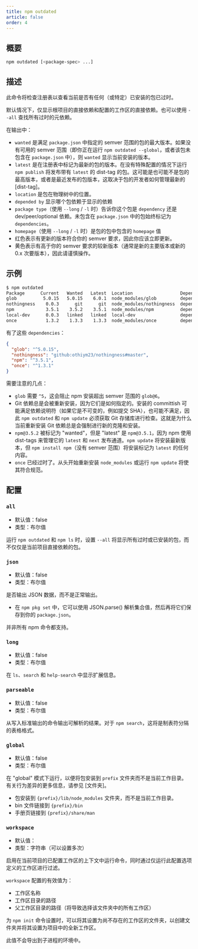 ```yaml
---
title: npm outdated
article: false
order: 4
---
```


## 概要

```bash
npm outdated [<package-spec> ...]
```

## 描述

此命令将检查注册表以查看当前是否有任何（或特定）已安装的包已过时。

默认情况下，仅显示根项目的直接依赖和配置的工作区的直接依赖。也可以使用 `--all` 查找所有过时的元依赖。

在输出中：

- `wanted` 是满足 `package.json` 中指定的 semver 范围的包的最大版本。如果没有可用的 semver 范围（即你正在运行 `npm outdated --global`，或者该包未包含在 `package.json` 中），则 `wanted` 显示当前安装的版本。
- `latest` 是在注册表中标记为最新的包的版本。在没有特殊配置的情况下运行 `npm publish` 将发布带有 `latest` 的 dist-tag 的包。这可能是也可能不是包的最高版本，或者是最近发布的包版本，这取决于包的开发者如何管理最新的 [dist-tag]。
- `location` 是包在物理树中的位置。
- `depended by` 显示哪个包依赖于显示的依赖
- `package type`（使用 `--long` / `-l` 时）告诉你这个包是 `dependency` 还是 dev/peer/optional 依赖。未包含在 `package.json` 中的包始终标记为 `dependencies`。
- `homepage`（使用 `--long` / `-l` 时）是包的包中包含的 `homepage` 值
- 红色表示有更新的版本符合你的 semver 要求，因此你应该立即更新。
- 黄色表示有高于你的 semver 要求的较新版本（通常是新的主要版本或新的 0.x 次要版本），因此请谨慎操作。



## 示例

```bash
$ npm outdated
Package      Current   Wanted   Latest  Location                  Depended by
glob          5.0.15   5.0.15    6.0.1  node_modules/glob         dependent-package-name
nothingness    0.0.3      git      git  node_modules/nothingness  dependent-package-name
npm            3.5.1    3.5.2    3.5.1  node_modules/npm          dependent-package-name
local-dev      0.0.3   linked   linked  local-dev                 dependent-package-name
once           1.3.2    1.3.3    1.3.3  node_modules/once         dependent-package-name
```

有了这些 `dependencies`：

```json
{
  "glob": "^5.0.15",
  "nothingness": "github:othiym23/nothingness#master",
  "npm": "^3.5.1",
  "once": "^1.3.1"
}
```

需要注意的几点：

- `glob` 需要 `^5`，这会阻止 npm 安装超出 semver 范围的 `glob@6`。
- Git 依赖总是会被重新安装，因为它们是如何指定的。安装的 committish 可能满足依赖说明符（如果它是不可变的，例如提交 SHA），也可能不满足，因此 `npm outdated` 和 `npm update` 必须获取 Git 存储库进行检查。这就是为什么当前重新安装 Git 依赖总是会强制进行新的克隆和安装。
- `npm@3.5.2` 被标记为 "wanted"，但是 "latest" 是 `npm@3.5.1`，因为 npm 使用 dist-tags 来管理它的 `latest` 和 `next` 发布通道。`npm update` 将安装最新版本，但 `npm install npm`（没有 semver 范围）将安装标记为 `latest` 的任何内容。
- `once` 已经过时了。从头开始重新安装 `node_modules` 或运行 `npm update` 将使其符合规范。

## 配置

### `all`

- 默认值：false
- 类型：布尔值

运行 `npm outdated` 和 `npm ls` 时，设置 `--all` 将显示所有过时或已安装的包，而不仅仅是当前项目直接依赖的包。

### `json`

- 默认值：false
- 类型：布尔值

是否输出 JSON 数据，而不是正常输出。

- 在 `npm pkg set` 中，它可以使用 JSON.parse() 解析集合值，然后再将它们保存到你的 `package.json`。

并非所有 npm 命令都支持。

### `long`

- 默认值：false
- 类型：布尔值

在 `ls`、`search` 和 `help-search` 中显示扩展信息。

### `parseable`

- 默认值：false
- 类型：布尔值

从写入标准输出的命令输出可解析的结果。对于 `npm search`，这将是制表符分隔的表格格式。

### `global`

- 默认值：false
- 类型：布尔值

在 "global" 模式下运行，以便将包安装到 `prefix` 文件夹而不是当前工作目录。有关行为差异的更多信息，请参见 [文件夹]。

- 包安装到 `{prefix}/lib/node_modules` 文件夹，而不是当前工作目录。
- bin 文件链接到 `{prefix}/bin`
- 手册页链接到 `{prefix}/share/man`

### `workspace`

- 默认值：
- 类型：字符串（可以设置多次）

启用在当前项目的已配置工作区的上下文中运行命令，同时通过仅运行此配置选项定义的工作区进行过滤。

`workspace` 配置的有效值为：

- 工作区名称
- 工作区目录的路径
- 父工作区目录的路径（将导致选择该文件夹中的所有工作区）

为 `npm init` 命令设置时，可以将其设置为尚不存在的工作区的文件夹，以创建文件夹并将其设置为项目中的全新工作区。

此值不会导出到子进程的环境中。
